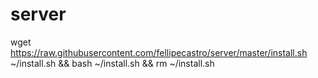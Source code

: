 # server

wget https://raw.githubusercontent.com/fellipecastro/server/master/install.sh ~/install.sh && bash ~/install.sh && rm ~/install.sh
